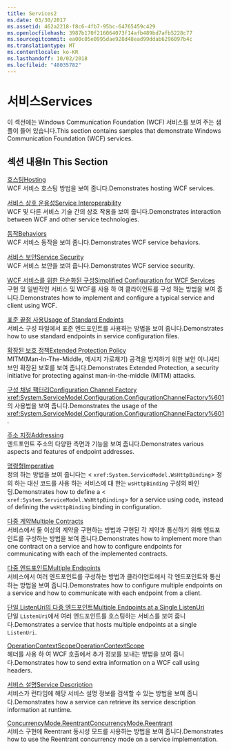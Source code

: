 ```yaml
---
title: Services2
ms.date: 03/30/2017
ms.assetid: 462a2218-f8c6-4fb7-95bc-64765459c429
ms.openlocfilehash: 3987b170f216064073f14afb489bd7afb5228c77
ms.sourcegitcommit: ea00c05e0995dae928d48ead99ddab6296097b4c
ms.translationtype: MT
ms.contentlocale: ko-KR
ms.lasthandoff: 10/02/2018
ms.locfileid: "48035782"
---
```

# <a name="services"></a><span data-ttu-id="3f8b3-102">서비스</span><span class="sxs-lookup"><span data-stu-id="3f8b3-102">Services</span></span>
<span data-ttu-id="3f8b3-103">이 섹션에는 Windows Communication Foundation (WCF) 서비스를 보여 주는 샘플이 들어 있습니다.</span><span class="sxs-lookup"><span data-stu-id="3f8b3-103">This section contains samples that demonstrate Windows Communication Foundation (WCF) services.</span></span>  
  
## <a name="in-this-section"></a><span data-ttu-id="3f8b3-104">섹션 내용</span><span class="sxs-lookup"><span data-stu-id="3f8b3-104">In This Section</span></span>  
 [<span data-ttu-id="3f8b3-105">호스팅</span><span class="sxs-lookup"><span data-stu-id="3f8b3-105">Hosting</span></span>](../../../../docs/framework/wcf/feature-details/hosting.md)  
 <span data-ttu-id="3f8b3-106">WCF 서비스 호스팅 방법을 보여 줍니다.</span><span class="sxs-lookup"><span data-stu-id="3f8b3-106">Demonstrates hosting WCF services.</span></span>  
  
 [<span data-ttu-id="3f8b3-107">서비스 상호 운용성</span><span class="sxs-lookup"><span data-stu-id="3f8b3-107">Service Interoperability</span></span>](../../../../docs/framework/wcf/samples/service-interoperability.md)  
 <span data-ttu-id="3f8b3-108">WCF 및 다른 서비스 기술 간의 상호 작용을 보여 줍니다.</span><span class="sxs-lookup"><span data-stu-id="3f8b3-108">Demonstrates interaction between WCF and other service technologies.</span></span>  
  
 [<span data-ttu-id="3f8b3-109">동작</span><span class="sxs-lookup"><span data-stu-id="3f8b3-109">Behaviors</span></span>](../../../../docs/framework/wcf/samples/behaviors.md)  
 <span data-ttu-id="3f8b3-110">WCF 서비스 동작을 보여 줍니다.</span><span class="sxs-lookup"><span data-stu-id="3f8b3-110">Demonstrates WCF service behaviors.</span></span>  
  
 [<span data-ttu-id="3f8b3-111">서비스 보안</span><span class="sxs-lookup"><span data-stu-id="3f8b3-111">Service Security</span></span>](../../../../docs/framework/wcf/samples/service-security.md)  
 <span data-ttu-id="3f8b3-112">WCF 서비스 보안을 보여 줍니다.</span><span class="sxs-lookup"><span data-stu-id="3f8b3-112">Demonstrates WCF service security.</span></span>  
  
 [<span data-ttu-id="3f8b3-113">WCF 서비스를 위한 단순화된 구성</span><span class="sxs-lookup"><span data-stu-id="3f8b3-113">Simplified Configuration for WCF Services</span></span>](../../../../docs/framework/wcf/samples/simplified-configuration-for-wcf-services.md)  
 <span data-ttu-id="3f8b3-114">구현 및 일반적인 서비스 및 WCF를 사용 하 여 클라이언트를 구성 하는 방법을 보여 줍니다.</span><span class="sxs-lookup"><span data-stu-id="3f8b3-114">Demonstrates how to implement and configure a typical service and client using WCF.</span></span>  
  
 [<span data-ttu-id="3f8b3-115">표준 끝점 사용</span><span class="sxs-lookup"><span data-stu-id="3f8b3-115">Usage of Standard Endoints</span></span>](../../../../docs/framework/wcf/samples/usage-of-standard-endpoints.md)  
 <span data-ttu-id="3f8b3-116">서비스 구성 파일에서 표준 엔드포인트를 사용하는 방법을 보여 줍니다.</span><span class="sxs-lookup"><span data-stu-id="3f8b3-116">Demonstrates how to use standard endpoints in service configuration files.</span></span>
  
 [<span data-ttu-id="3f8b3-117">확장된 보호 정책</span><span class="sxs-lookup"><span data-stu-id="3f8b3-117">Extended Protection Policy</span></span>](../../../../docs/framework/wcf/samples/extended-protection-policy.md)  
 <span data-ttu-id="3f8b3-118">MITM(Man-In-The-Middle, 메시지 가로채기) 공격을 방지하기 위한 보안 이니셔티브인 확장된 보호를 보여 줍니다.</span><span class="sxs-lookup"><span data-stu-id="3f8b3-118">Demonstrates Extended Protection, a security initiative for protecting against man-in-the-middle (MITM) attacks.</span></span>  
  
 [<span data-ttu-id="3f8b3-119">구성 채널 팩터리</span><span class="sxs-lookup"><span data-stu-id="3f8b3-119">Configuration Channel Factory</span></span>](../../../../docs/framework/wcf/samples/configuration-channel-factory.md)  
 <span data-ttu-id="3f8b3-120"><xref:System.ServiceModel.Configuration.ConfigurationChannelFactory%601>의 사용법을 보여 줍니다.</span><span class="sxs-lookup"><span data-stu-id="3f8b3-120">Demonstrates the usage of the <xref:System.ServiceModel.Configuration.ConfigurationChannelFactory%601>.</span></span>  
  
 [<span data-ttu-id="3f8b3-121">주소 지정</span><span class="sxs-lookup"><span data-stu-id="3f8b3-121">Addressing</span></span>](../../../../docs/framework/wcf/samples/addressing.md)  
 <span data-ttu-id="3f8b3-122">엔드포인트 주소의 다양한 측면과 기능을 보여 줍니다.</span><span class="sxs-lookup"><span data-stu-id="3f8b3-122">Demonstrates various aspects and features of endpoint addresses.</span></span>  
  
 [<span data-ttu-id="3f8b3-123">명령형</span><span class="sxs-lookup"><span data-stu-id="3f8b3-123">Imperative</span></span>](../../../../docs/framework/wcf/samples/imperative.md)  
 <span data-ttu-id="3f8b3-124">정의 하는 방법을 보여 줍니다는 <<!--zz xref:System.ServiceModel.WsHttpBinding --> `xref:System.ServiceModel.WsHttpBinding`> 정의 하는 대신 코드를 사용 하는 서비스에 대 한는 `wsHttpBinding` 구성의 바인딩.</span><span class="sxs-lookup"><span data-stu-id="3f8b3-124">Demonstrates how to define a <<!--zz xref:System.ServiceModel.WsHttpBinding --> `xref:System.ServiceModel.WsHttpBinding`> for a service using code, instead of defining the `wsHttpBinding` binding in configuration.</span></span>  
  
 [<span data-ttu-id="3f8b3-125">다중 계약</span><span class="sxs-lookup"><span data-stu-id="3f8b3-125">Multiple Contracts</span></span>](../../../../docs/framework/wcf/samples/multiple-contracts.md)  
 <span data-ttu-id="3f8b3-126">서비스에서 둘 이상의 계약을 구현하는 방법과 구현된 각 계약과 통신하기 위해 엔드포인트를 구성하는 방법을 보여 줍니다.</span><span class="sxs-lookup"><span data-stu-id="3f8b3-126">Demonstrates how to implement more than one contract on a service and how to configure endpoints for communicating with each of the implemented contracts.</span></span>  
  
 [<span data-ttu-id="3f8b3-127">다중 엔드포인트</span><span class="sxs-lookup"><span data-stu-id="3f8b3-127">Multiple Endpoints</span></span>](../../../../docs/framework/wcf/samples/multiple-endpoints.md)  
 <span data-ttu-id="3f8b3-128">서비스에서 여러 엔드포인트를 구성하는 방법과 클라이언트에서 각 엔드포인트와 통신하는 방법을 보여 줍니다.</span><span class="sxs-lookup"><span data-stu-id="3f8b3-128">Demonstrates how to configure multiple endpoints on a service and how to communicate with each endpoint from a client.</span></span>  
  
 [<span data-ttu-id="3f8b3-129">단일 ListenUri의 다중 엔드포인트</span><span class="sxs-lookup"><span data-stu-id="3f8b3-129">Multiple Endpoints at a Single ListenUri</span></span>](../../../../docs/framework/wcf/samples/multiple-endpoints-at-a-single-listenuri.md)  
 <span data-ttu-id="3f8b3-130">단일 `ListenUri`에서 여러 엔드포인트를 호스팅하는 서비스를 보여 줍니다.</span><span class="sxs-lookup"><span data-stu-id="3f8b3-130">Demonstrates a service that hosts multiple endpoints at a single `ListenUri`.</span></span>  
  
 [<span data-ttu-id="3f8b3-131">OperationContextScope</span><span class="sxs-lookup"><span data-stu-id="3f8b3-131">OperationContextScope</span></span>](../../../../docs/framework/wcf/samples/operationcontextscope.md)  
 <span data-ttu-id="3f8b3-132">헤더를 사용 하 여 WCF 호출에서 추가 정보를 보내는 방법을 보여 줍니다.</span><span class="sxs-lookup"><span data-stu-id="3f8b3-132">Demonstrates how to send extra information on a WCF call using headers.</span></span>  
  
 [<span data-ttu-id="3f8b3-133">서비스 설명</span><span class="sxs-lookup"><span data-stu-id="3f8b3-133">Service Description</span></span>](../../../../docs/framework/wcf/samples/service-description.md)  
 <span data-ttu-id="3f8b3-134">서비스가 런타임에 해당 서비스 설명 정보를 검색할 수 있는 방법을 보여 줍니다.</span><span class="sxs-lookup"><span data-stu-id="3f8b3-134">Demonstrates how a service can retrieve its service description information at runtime.</span></span>  
  
 [<span data-ttu-id="3f8b3-135">ConcurrencyMode.Reentrant</span><span class="sxs-lookup"><span data-stu-id="3f8b3-135">ConcurrencyMode.Reentrant</span></span>](../../../../docs/framework/wcf/samples/concurrencymode-reentrant.md)  
 <span data-ttu-id="3f8b3-136">서비스 구현에 Reentrant 동시성 모드를 사용하는 방법을 보여 줍니다.</span><span class="sxs-lookup"><span data-stu-id="3f8b3-136">Demonstrates how to use the Reentrant concurrency mode on a service implementation.</span></span>
